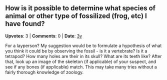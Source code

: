 ## How is it possible to determine what species of animal or other type of fossilized (frog, etc) I have found?
    
**Upvotes**: 3 | **Comments**: 0 | **Date**: [3y](https://www.quora.com/How-is-it-possible-to-determine-what-species-of-animal-or-other-type-of-fossilized-frog-etc-I-have-found/answer/Gary-Meaney)

For a layperson? My suggestion would be to formulate a hypothesis of what you think it could be by observing the fossil - is it a vertebrate? Is it a tetrapod? How many holes are their in its skull? What are its teeth like? After that, look up an image of the skeleton (if applicable) of your suspect, and see if any bones (if applicable) match. This may take many tries without a fairly thorough knowledge of zoology.

